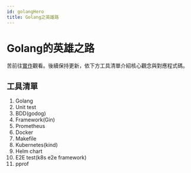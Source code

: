 ```yaml
---
id: golangHero
title: Golang之英雄路
---
```


# Golang的英雄之路
苦前往[實作](https://github.com/0yukali0/k8s_tutorial/tree/main/heroroad)觀看。後續保持更新，依下方工具清單介紹核心觀念與對應程式碼。

## 工具清單
1. Golang
2. Unit test
3. BDD(godog)
4. Framework(Gin)
5. Prometheus
6. Docker
7. Makefile
8. Kubernetes(kind)
9. Helm chart
10. E2E test(k8s e2e framework)
11. pprof
